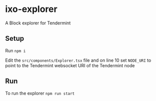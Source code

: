 # ixo-explorer
A Block explorer for Tendermint

## Setup 

Run `npm i`

Edit the `src/components/Explorer.tsx` file and on line 10 set `NODE_URI` to point to the Tendermint websocket URI of the Tendermint node

## Run

To run the explorer `npm run start`

